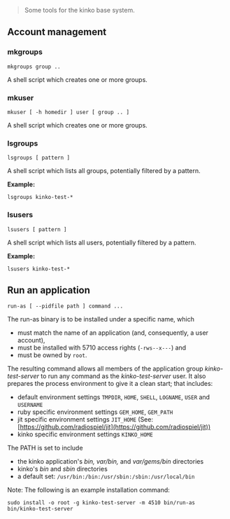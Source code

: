 > Some tools for the kinko base system.

## Account management

### mkgroups

    mkgroups group ..

A shell script which creates one or more groups. 

### mkuser

    mkuser [ -h homedir ] user [ group .. ]

A shell script which creates one or more groups. 

### lsgroups

    lsgroups [ pattern ]
    
A shell script which lists all groups, potentially filtered by a pattern.

**Example:**

    lsgroups kinko-test-*

### lsusers

    lsusers [ pattern ]

A shell script which lists all users, potentially filtered by a pattern.

**Example:**

    lsusers kinko-test-*

## Run an application

    run-as [ --pidfile path ] command ...

The run-as binary is to be installed under a specific name, which 

- must match the name of an application (and, consequently, a user account),
- must be installed with 5710 access rights (`-rws--x---`) and 
- must be owned by `root`.

The resulting command allows all members of the application group *kinko-test-server* 
to run any command as the *kinko-test-server* user. It also prepares the process
environment to give it a clean start; that includes:

- default environment settings `TMPDIR`, `HOME`, `SHELL`, `LOGNAME`, `USER` and `USERNAME`
- ruby specific environment settings `GEM_HOME`, `GEM_PATH`
- jit specific environment settings `JIT_HOME` (See: [https://github.com/radiospiel/jit](https://github.com/radiospiel/jit))
- kinko specific environment settings `KINKO_HOME`

The PATH is set to include 

- the kinko application's *bin, var/bin,* and *var/gems/bin* directories
- kinko's *bin* and *sbin* directories
- a default set: `/usr/bin:/bin:/usr/sbin:/sbin:/usr/local/bin`

Note: The following is an example installation command:

    sudo install -o root -g kinko-test-server -m 4510 bin/run-as bin/kinko-test-server
